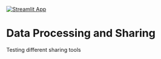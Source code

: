 [![Streamlit App](https://static.streamlit.io/badges/streamlit_badge_black_white.svg)](https://share.streamlit.io/sofianeb/sharing/master/first_app.py)

# Data Processing and Sharing

Testing different sharing tools
